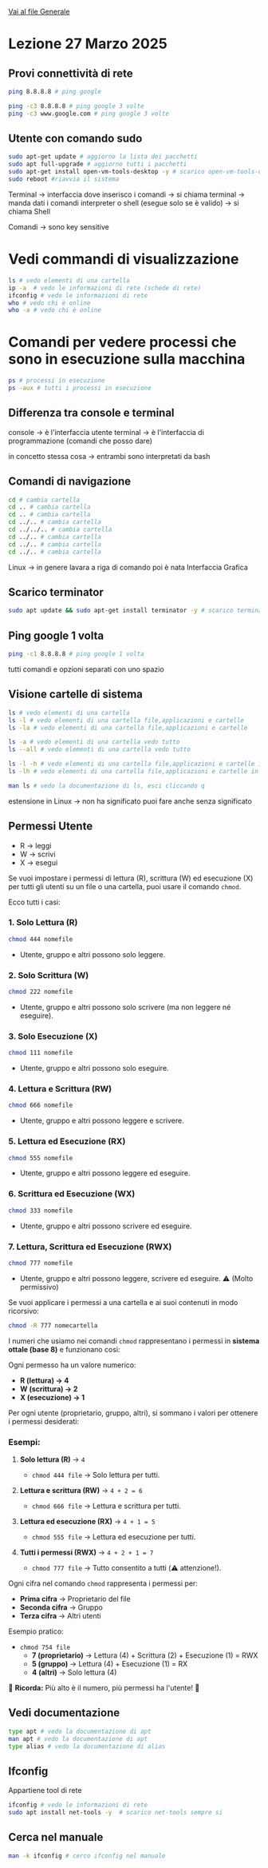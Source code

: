 [Vai al file Generale](../../README.md)

# Lezione 27 Marzo 2025

## Provi connettività di rete

```bash
ping 8.8.8.8 # ping google

ping -c3 8.8.8.8 # ping google 3 volte
ping -c3 www.google.com # ping google 3 volte
```

## Utente con comando sudo

```bash
sudo apt-get update # aggiorno la lista dei pacchetti
sudo apt full-upgrade # aggiorno tutti i pacchetti
sudo apt-get install open-vm-tools-desktop -y # scarico open-vm-tools-desktop sempre si
sudo reboot #riavvia il sistema
```

Terminal -> interfaccia dove inserisco i comandi -> si chiama terminal -> manda dati i comandi interpreter o shell (esegue solo se è valido) -> si chiama Shell

Comandi -> sono key sensitive

# Vedi commandi di visualizzazione

```bash
ls # vedo elementi di una cartella
ip -a  # vedo le informazioni di rete (schede di rete)
ifconfig # vedo le informazioni di rete
who # vedo chi è online
who -a # vedo chi è online
```

# Comandi per vedere processi che sono in esecuzione sulla macchina

```bash
ps # processi in esecuzione
ps -aux # tutti i processi in esecuzione
```

## Differenza tra console e terminal

console -> è l'interfaccia utente
terminal -> è l'interfaccia di programmazione (comandi che posso dare)

in concetto stessa cosa -> entrambi sono interpretati da bash

## Comandi di navigazione

```bash
cd # cambia cartella
cd .. # cambia cartella
cd .. # cambia cartella
cd ../.. # cambia cartella
cd ../../.. # cambia cartella
cd ../.. # cambia cartella
cd ../.. # cambia cartella
cd ../.. # cambia cartella
```

Linux -> in genere lavara a riga di comando poi è nata Interfaccia Grafica

## Scarico terminator

```bash
sudo apt update && sudo apt-get install terminator -y # scarico terminator sempre si
```

## Ping google 1 volta

```bash
ping -c1 8.8.8.8 # ping google 1 volta
```

tutti comandi e opzioni separati con uno spazio

## Visione cartelle di sistema

```bash
ls # vedo elementi di una cartella
ls -l # vedo elementi di una cartella file,applicazioni e cartelle
ls -la # vedo elementi di una cartella file,applicazioni e cartelle

ls -a # vedo elementi di una cartella vedo tutto
ls --all # vedo elementi di una cartella vedo tutto

ls -l -h # vedo elementi di una cartella file,applicazioni e cartelle in megabytes
ls -lh # vedo elementi di una cartella file,applicazioni e cartelle in megabytes

man ls # vedo la documentazione di ls, esci cliccando q
```

estensione in Linux -> non ha significato puoi fare anche senza significato

## Permessi Utente

- R -> leggi
- W -> scrivi
- X -> esegui

Se vuoi impostare i permessi di lettura (R), scrittura (W) ed esecuzione (X) per tutti gli utenti su un file o una cartella, puoi usare il comando `chmod`.

Ecco tutti i casi:

### 1. **Solo Lettura (R)**

```bash
chmod 444 nomefile
```

- Utente, gruppo e altri possono solo leggere.

### 2. **Solo Scrittura (W)**

```bash
chmod 222 nomefile
```

- Utente, gruppo e altri possono solo scrivere (ma non leggere né eseguire).

### 3. **Solo Esecuzione (X)**

```bash
chmod 111 nomefile
```

- Utente, gruppo e altri possono solo eseguire.

### 4. **Lettura e Scrittura (RW)**

```bash
chmod 666 nomefile
```

- Utente, gruppo e altri possono leggere e scrivere.

### 5. **Lettura ed Esecuzione (RX)**

```bash
chmod 555 nomefile
```

- Utente, gruppo e altri possono leggere ed eseguire.

### 6. **Scrittura ed Esecuzione (WX)**

```bash
chmod 333 nomefile
```

- Utente, gruppo e altri possono scrivere ed eseguire.

### 7. **Lettura, Scrittura ed Esecuzione (RWX)**

```bash
chmod 777 nomefile
```

- Utente, gruppo e altri possono leggere, scrivere ed eseguire. ⚠️ (Molto permissivo)

Se vuoi applicare i permessi a una cartella e ai suoi contenuti in modo ricorsivo:

```bash
chmod -R 777 nomecartella
```

I numeri che usiamo nei comandi `chmod` rappresentano i permessi in **sistema ottale (base 8)** e funzionano così:

Ogni permesso ha un valore numerico:

- **R (lettura) → 4**
- **W (scrittura) → 2**
- **X (esecuzione) → 1**

Per ogni utente (proprietario, gruppo, altri), si sommano i valori per ottenere i permessi desiderati:

### Esempi:

1. **Solo lettura (R)** → `4`

   - `chmod 444 file` → Solo lettura per tutti.

2. **Lettura e scrittura (RW)** → `4 + 2 = 6`

   - `chmod 666 file` → Lettura e scrittura per tutti.

3. **Lettura ed esecuzione (RX)** → `4 + 1 = 5`

   - `chmod 555 file` → Lettura ed esecuzione per tutti.

4. **Tutti i permessi (RWX)** → `4 + 2 + 1 = 7`
   - `chmod 777 file` → Tutto consentito a tutti (⚠️ attenzione!).

Ogni cifra nel comando `chmod` rappresenta i permessi per:

- **Prima cifra** → Proprietario del file
- **Seconda cifra** → Gruppo
- **Terza cifra** → Altri utenti

Esempio pratico:

- `chmod 754 file`
  - **7 (proprietario)** → Lettura (4) + Scrittura (2) + Esecuzione (1) = RWX
  - **5 (gruppo)** → Lettura (4) + Esecuzione (1) = RX
  - **4 (altri)** → Solo lettura (4)

🔹 **Ricorda:** Più alto è il numero, più permessi ha l'utente! 🚀


## Vedi documentazione

```bash
type apt # vedo la documentazione di apt
man apt # vedo la documentazione di apt
type alias # vedo la documentazione di alias
```

## Ifconfig 

Appartiene tool di rete

```bash
ifconfig # vedo le informazioni di rete
sudo apt install net-tools -y  # scarico net-tools sempre si
```

## Cerca nel manuale

```bash
man -k ifconfig # cerco ifconfig nel manuale
```

